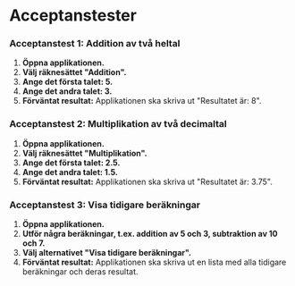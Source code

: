# Acceptanstester

### Acceptanstest 1: Addition av två heltal

1. **Öppna applikationen.**
2. **Välj räknesättet "Addition".**
3. **Ange det första talet: 5.**
4. **Ange det andra talet: 3.**
5. **Förväntat resultat:** Applikationen ska skriva ut "Resultatet är: 8".

### Acceptanstest 2: Multiplikation av två decimaltal

1. **Öppna applikationen.**
2. **Välj räknesättet "Multiplikation".**
3. **Ange det första talet: 2.5.**
4. **Ange det andra talet: 1.5.**
5. **Förväntat resultat:** Applikationen ska skriva ut "Resultatet är: 3.75".

### Acceptanstest 3: Visa tidigare beräkningar

1. **Öppna applikationen.**
2. **Utför några beräkningar, t.ex. addition av 5 och 3, subtraktion av 10 och 7.**
3. **Välj alternativet "Visa tidigare beräkningar".**
4. **Förväntat resultat:** Applikationen ska skriva ut en lista med alla tidigare beräkningar och deras resultat.

